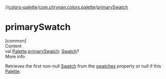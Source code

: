 //[colors-palette](../../index.md)/[com.chrynan.colors.palette](index.md)/[primarySwatch](primary-swatch.md)



# primarySwatch  
[common]  
Content  
val [Palette](-palette/index.md).[primarySwatch](primary-swatch.md): [Swatch](-swatch/index.md)?  
More info  


Retrieves the first non-null [Swatch](-swatch/index.md) from the [swatches](swatches.md) property or null if this [Palette](https://kotlinlang.org/api/latest/jvm/stdlib/kotlin.collections/index.html).

  



